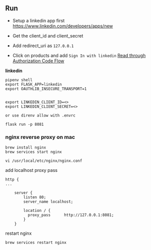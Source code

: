 ## Run

* Setup a linkedin app first
https://www.linkedin.com/developers/apps/new

* Get the client_id and client_secret
* Add redirect_uri as `127.0.0.1`
* Click on products and add `Sign In with linkedin`
[Read through Authorization Code Flow](https://docs.microsoft.com/en-us/linkedin/shared/authentication/authorization-code-flow?context=linkedin%2Fcontext&tabs=HTTPS)

**linkedin**
```
pipenv shell
export FLASK_APP=linkedin
export OAUTHLIB_INSECURE_TRANSPORT=1


export LINKEDIN_CLIENT_ID=<>
export LINKEDIN_CLIENT_SECRET=<>

or use direnv allow with .envrc

flask run -p 8081
```

### nginx reverse proxy on mac
```
brew install nginx
brew services start nginx

vi /usr/local/etc/nginx/nginx.conf
```

add localhost proxy pass

```
http {
...

    server {
        listen 80;
        server_name localhost;

        location / {
          proxy_pass      http://127.0.0.1:8081;
        }
    }
```

restart nginx
```
brew services restart nginx
```
